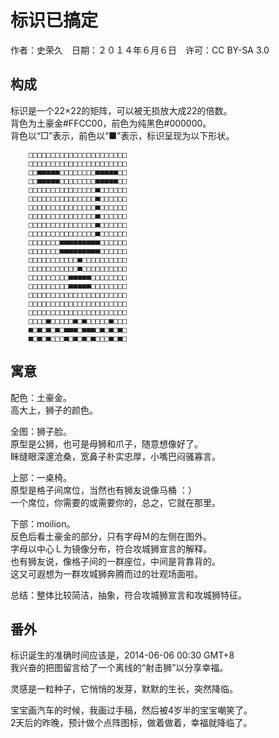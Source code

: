 # 标识已搞定

作者：史荣久　日期：２０１４年６月６日　许可：CC BY-SA 3.0

## 构成

标识是一个22×22的矩阵，可以被无损放大成22的倍数。  
背色为土豪金#FFCC00，前色为纯黑色#000000。  
背色以“□”表示，前色以“■”表示，标识呈现为以下形状。  


        □□□□□□□□□□□□□□□□□□□□□□  
        □□□□□□□□□□□□□□□□□□□□□□  
        □□■■■■■□□□□□□□□■■■■■□□  
        □□■■■■■□□□□□□□□■■■■■□□  
        □□□□□□□□□□□□□□□■□□□□□□  
        □□□□□□□□□□□□□□□■□□□□□□  
        □□□□□□□□□□□□□□□■□□□□□□  
        □□□□□□□□□□□□□□□■□□□□□□  
        □□□□□□□□□□□□□□□■□□□□□□  
        □□□□□□□□□□□□□□□■□□□□□□  
        □□□□□□□■■■■■■■■■□□□□□□  
        □□□□□□□■■■■■■■■■□□□□□□  
        □□□□□□□□□□□■□□□□□□□□□□  
        □□□□□□□□□□□■□□□□□□□□□□  
        □□□□□□□□□■■■■■□□□□□□□□  
        □□□□□□□□□■■■■■□□□□□□□□  
        □□□□□□□□□□□□□□□□□□□□□□  
        □□□□□□□□□□□□□□□□□□□□□□  
        □□□□□□□□□□□□□□□□□□□□□□  
        □□□□■□□□□□■□■□□□□□■□□□  
        ■□■□■□■□■■■□■■■□■□■□■□  
        ■□■□■□□□■□■□■□■□□□■□■□  


## 寓意

配色：土豪金。  
高大上，狮子的颜色。

全图：狮子脸。  
原型是公狮，也可是母狮和爪子，随意想像好了。  
眯缝眼深邃沧桑，宽鼻子朴实忠厚，小嘴巴闷骚寡言。

上部：一桌椅。  
原型是格子间席位，当然也有狮友说像马桶 ：）  
一个席位，你需要的或需要你的，总之，它就在那里。

下部：moilion。  
反色后看土豪金的部分，只有字母Ｍ的左侧在图外。  
字母以中心Ｌ为镜像分布，符合攻城狮宣言的解释。  
也有狮友说，像格子间的一群座位，中间是背靠背的。  
这又可遐想为一群攻城狮奔腾而过的壮观场面啦。

总结：整体比较简洁，抽象，符合攻城狮宣言和攻城狮特征。

## 番外

标识诞生的准确时间应该是，2014-06-06 00:30 GMT+8  
我兴奋的把图留言给了一个离线的“射击狮”以分享幸福。  

灵感是一粒种子，它悄悄的发芽，默默的生长，突然降临。

宝宝画汽车的时候，我画过手稿，然后被4岁半的宝宝嘲笑了。  
2天后的昨晚，预计做个点阵图标，做着做着，幸福就降临了。